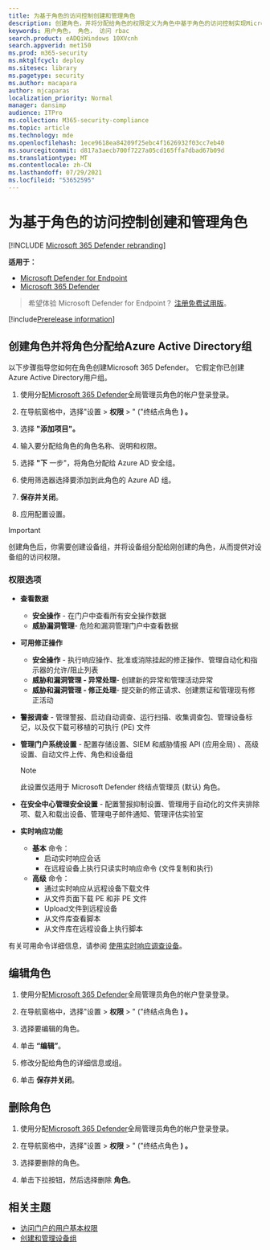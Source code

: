 ```yaml
---
title: 为基于角色的访问控制创建和管理角色
description: 创建角色，并将分配给角色的权限定义为角色中基于角色的访问控制实现Microsoft 365 Defender
keywords: 用户角色， 角色， 访问 rbac
search.product: eADQiWindows 10XVcnh
search.appverid: met150
ms.prod: m365-security
ms.mktglfcycl: deploy
ms.sitesec: library
ms.pagetype: security
ms.author: macapara
author: mjcaparas
localization_priority: Normal
manager: dansimp
audience: ITPro
ms.collection: M365-security-compliance
ms.topic: article
ms.technology: mde
ms.openlocfilehash: 1ece9618ea84209f25ebc4f1626932f03cc7eb40
ms.sourcegitcommit: d817a3aecb700f7227a05cd165ffa7dbad67b09d
ms.translationtype: MT
ms.contentlocale: zh-CN
ms.lasthandoff: 07/29/2021
ms.locfileid: "53652595"
---
```

# <a name="create-and-manage-roles-for-role-based-access-control"></a>为基于角色的访问控制创建和管理角色

[!INCLUDE [Microsoft 365 Defender rebranding](../../includes/microsoft-defender.md)]

**适用于：**
- [Microsoft Defender for Endpoint](https://go.microsoft.com/fwlink/?linkid=2154037)
- [Microsoft 365 Defender](https://go.microsoft.com/fwlink/?linkid=2118804)

> 希望体验 Microsoft Defender for Endpoint？ [注册免费试用版](https://signup.microsoft.com/create-account/signup?products=7f379fee-c4f9-4278-b0a1-e4c8c2fcdf7e&ru=https://aka.ms/MDEp2OpenTrial?ocid=docs-wdatp-roles-abovefoldlink)。

[!include[Prerelease information](../../includes/prerelease.md)]

## <a name="create-roles-and-assign-the-role-to-an-azure-active-directory-group"></a>创建角色并将角色分配给Azure Active Directory组

以下步骤指导您如何在角色创建Microsoft 365 Defender。 它假定你已创建Azure Active Directory用户组。

1. 使用分配[Microsoft 365 Defender](https://security.microsoft.com/)全局管理员角色的帐户登录登录。

2. 在导航窗格中，选择"设置  >  **权限**  >  " ("终结点角色 **) 。**

3. 选择 **"添加项目"。**

4. 输入要分配给角色的角色名称、说明和权限。

5. 选择 **"下** 一步"，将角色分配给 Azure AD 安全组。

6. 使用筛选器选择要添加到此角色的 Azure AD 组。

7. **保存并关闭**。

8. 应用配置设置。

> [!IMPORTANT]
> 创建角色后，你需要创建设备组，并将设备组分配给刚创建的角色，从而提供对设备组的访问权限。

### <a name="permission-options"></a>权限选项

- **查看数据**
    - **安全操作** - 在门户中查看所有安全操作数据
    - **威胁漏洞管理**- 危险和漏洞管理门户中查看数据

- **可用修正操作**
    - **安全操作** - 执行响应操作、批准或消除挂起的修正操作、管理自动化和指示器的允许/阻止列表
    - **威胁和漏洞管理 - 异常处理**- 创建新的异常和管理活动异常
    - **威胁和漏洞管理 - 修正处理**- 提交新的修正请求、创建票证和管理现有修正活动

- **警报调查** - 管理警报、启动自动调查、运行扫描、收集调查包、管理设备标记，以及仅下载可移植的可执行 (PE) 文件 

- **管理门户系统设置** - 配置存储设置、SIEM 和威胁情报 API (应用全局) 、高级设置、自动文件上传、角色和设备组

    > [!NOTE]
    > 此设置仅适用于 Microsoft Defender 终结点管理员 (默认) 角色。

- **在安全中心管理安全设置** - 配置警报抑制设置、管理用于自动化的文件夹排除项、载入和载出设备、管理电子邮件通知、管理评估实验室

- **实时响应功能**
    - **基本** 命令：
        - 启动实时响应会话
        - 在远程设备上执行只读实时响应命令 (文件复制和执行) 
    - **高级** 命令：
        - 通过实时响应从远程设备下载文件
        - 从文件页面下载 PE 和非 PE 文件
        - Upload文件到远程设备
        - 从文件库查看脚本
        - 从文件库在远程设备上执行脚本

有关可用命令详细信息，请参阅 [使用实时响应调查设备](live-response.md)。
  
## <a name="edit-roles"></a>编辑角色

1. 使用分配[Microsoft 365 Defender](https://security.microsoft.com/)全局管理员角色的帐户登录登录。

2. 在导航窗格中，选择"设置  >  **权限**  >  " ("终结点角色 **) 。**

3. 选择要编辑的角色。

4. 单击 **“编辑”**。

5. 修改分配给角色的详细信息或组。 

6. 单击 **保存并关闭**。

## <a name="delete-roles"></a>删除角色

1. 使用分配[Microsoft 365 Defender](https://security.microsoft.com/)全局管理员角色的帐户登录登录。

2. 在导航窗格中，选择"设置  >  **权限**  >  " ("终结点角色 **) 。**

3. 选择要删除的角色。

4. 单击下拉按钮，然后选择删除 **角色**。

## <a name="related-topic"></a>相关主题

- [访问门户的用户基本权限](basic-permissions.md)
- [创建和管理设备组](machine-groups.md)
